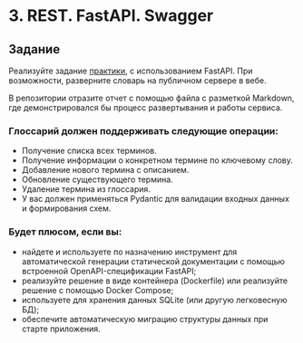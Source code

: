 # 3. REST. FastAPI. Swagger

## Задание
Реализуйте задание [практики](https://kodaktor.ru/g/itmo_technopr3), с использованием FastAPI. При возможности, разверните словарь на публичном сервере в вебе. 

В репозитории отразите отчет с помощью файла с разметкой Markdown, где демонстрировался бы процесс развертывания и работы сервиса.

### Глоссарий должен поддерживать следующие операции:
- Получение списка всех терминов.
- Получение информации о конкретном термине по ключевому слову.
- Добавление нового термина с описанием.
- Обновление существующего термина.
- Удаление термина из глоссария.
- У вас должен применяться Pydantic для валидации входных данных и формирования схем. 

### Будет плюсом, если вы:
- найдете и используете по назначению инструмент для автоматической генерации статической документации с помощью встроенной OpenAPI-спецификации FastAPI;
- реализуйте  решение в виде контейнера (Dockerfile) или реализуйте решение с помощью Docker Compose; 
- используете для хранения данных  SQLite (или другую легковесную БД);
- обеспечите автоматическую миграцию структуры данных при старте приложения. 
